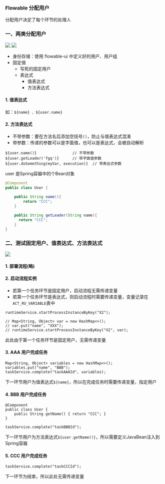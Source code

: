 ###  Flowable 分配用户
分配用户决定了每个环节的处理人

### 一、两类分配用户
![](https://fgq233.github.io/imgs/workflow/flow03.png)
![](https://fgq233.github.io/imgs/workflow/flow04.png)


* 身份存储：使用 flowable-ui 中定义好的用户、用户组
* 固定值
  * 写死的固定用户
  * 表达式
    * 值表达式
    * 方法表达式

#### 1. 值表达式
如：`${name} 、${user.name}`

#### 2. 方法表达式
* 不带参数：要在方法名后添加空括号`()`，防止与值表达式混淆
* 带参数：传递的参数可以是字面值，也可以是表达式，会被自动解析

```
${user.name()}                // 不带参数           
${user.getLeader('fgq')}      // 带字面值参数
${user.doSomething(myVar, execution)}  // 带表达式参数
```

user 是Spring容器中的个Bean对象


```java
@Component
public class User {

    public String name(){
        return "CCC";
    }
    
    public String getLeader(String name){
      return "CCC";
    }
}
```


### 二、测试固定用户、值表达式、方法表达式
![](https://fgq233.github.io/imgs/workflow/flow05.png)

#### 1. 部署流程(略)
#### 2. 启动流程实例
* 若第一个任务环节是固定用户，启动流程无需传递变量
* 若第一个任务环节是表达式，则启动流程时需要传递变量，变量记录在`ACT_RU_VARIABLE`表中

```
runtimeService.startProcessInstanceByKey("X2");

// Map<String, Object> var = new HashMap<>();
// var.put("name", "XXX");
// runtimeService.startProcessInstanceByKey("X2", var);
```

此处由于第一个任务环节是固定用户，无需传递变量


#### 3. AAA 用户完成任务
```
Map<String, Object> variables = new HashMap<>();
variables.put("name", "BBB");
taskService.complete("taskAAAId", variables);
```

下一环节用户为值表达式`${name}`，所以在完成任务时需要传递变量，指定用户


#### 4. BBB 用户完成任务
```
@Component
public class User {
    public String getName() { return "CCC"; }
}

taskService.complete("taskBBBId");
```

下一环节用户为方法表达式`${user.getName()}`，所以需要定义JavaBean注入到Spring容器


#### 5. CCC 用户完成任务
```
taskService.complete("taskCCCId");
```

下一环节为结束，所以此处无需传递变量
